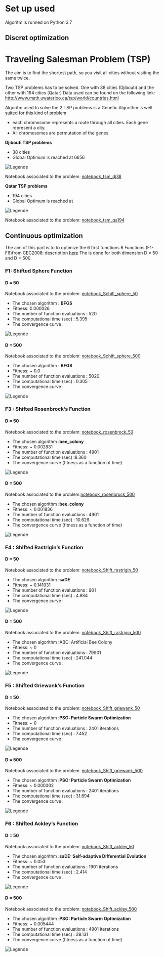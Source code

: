 
# Set up used
Algoritm is runned on Python 3.7

## Discret optimization
# Traveling Salesman Problem (TSP)
The  aim is to find the shortest path, so you visit all cities without visiting the same twice.

Two TSP problems has to be solved. One with 38 cities (Djibouti) and the other with 194 cities (Qatar)
Data used can be found on the following link: http://www.math.uwaterloo.ca/tsp/world/countries.html

Algoritm used to solve the 2 TSP problems is a Genetic Algorithm is well suited for this kind of problem:
- each chromosome represents a route through all cities. Each gene represent a city.
- All chromosomes are permutation of the genes.

**Djibouti TSP problems**
- 38 cities
- Global Optimum is reached at 6656

![Legende](./TSP_djb38/Traject_djb38.png)

 Notebook associated to the problem: [notebook_tsm_dj38](./TSP_djb38/tsm_djb38.ipynb)

**Qatar TSP problems**
- 194 cities
- Global Optimum is reached at

![Legende](./TSP_qa194/Traject_qa194.png)

Notebook associated to the problem: [notebook_tsm_qa194](./TSP_qa194/tsm_qa194.ipynb)

## Continuous optimization

The aim of this part is to  to optimize the 6 first functions 6 Functions (F1-F6)from CEC2008: description [here](doc/CEC2008_TechnicalReport.pdf)
The  is done for both dimension D = 50 and D = 500.

### F1: Shifted Sphere Function
#### D = 50

Notebook associated to the problem: [notebook_Schift_sphere_50](./shift_sphere/Shift_sphere_50.ipynb)

- The chosen algorithm : **BFGS**
- Fitness: 0.000026
- The number of function evaluations : 520
- The computational time (sec) : 5.395
- The convergence curve :

![Legende](./shift_sphere/sol_sphere_50.png)

#### D = 500

Notebook associated to the problem: [notebook_Schift_sphere_500](./shift_sphere/Shift_sphere_500.ipynb)

- The chosen algorithm : **BFGS**
- Fitness: ~ 0.0
- The number of function evaluations : 5020
- The computational time (sec) : 0.305
- The convergence curve :

![Legende](./shift_sphere/sol_sphere_500.png)

### F3 : Shifted Rosenbrock’s Function
#### D = 50

Notebook associated to the problem: [notebook_rosenbrock_50](./rosenbrock/rosenbrock_50.ipynb)

- The chosen algorithm :**bee_colony**
- Fitness: ~ 0.002831
- The number of function evaluations : 4901
- The computational time (sec) :8.360
- The convergence curve (fitness as a function of time)

![Legende](./rosenbrock/sol_rosenbrock_50.png)

#### D = 500

Notebook associated to the problem:[notebook_rosenbrock_500](./rosenbrock/rosenbrock_500.ipynb)

- The chosen algorithm :**bee_colony**
- Fitness: ~ 0.001836
- The number of function evaluations : 4901
- The computational time (sec) : 10.626
- The convergence curve (fitness as a function of time)

![Legende](./rosenbrock/sol_rosenbrock_500.png)

### F4 : Shifted Rastrigin’s Function
#### D = 50

Notebook associated to the problem: [notebook_Shift_rastrigin_50](./rastrigin/rastrigin_50.ipynb)

- The chosen algorithm :**saDE**
- Fitness: ~ 0.141031
- The number of function evaluations : 901
- The computational time (sec) : 4.884
- The convergence curve :

![Legende](./rastrigin/sol_rastrigin_50.png)

#### D = 500

Notebook associated to the problem: [notebook_Shift_rastrigin_500](./rastrigin/rastrigin_500.ipynb)

- The chosen algorithm :ABC: Artificial Bee Colony
- Fitness: ~ 0
- The number of function evaluations : 79901
- The computational time (sec) : 241.044
- The convergence curve :

![Legende](./rastrigin/sol_rastrigin_500.png)

### F5 : Shifted Griewank’s Function
#### D = 50

Notebook associated to the problem: [notebook_Shift_griewank_50](./griewank/griewank_50.ipynb)

- The chosen algorithm :**PSO: Particle Swarm Optimization**
- Fitness: ~ 0
- The number of function evaluations : 2401 iterations
- The computational time (sec) : 7.452
- The convergence curve :

![Legende](./griewank/sol_griewank_50.png)

#### D = 500

Notebook associated to the problem: [notebook_Shift_griewank_500](./griewank/griewank_500.ipynb)

- The chosen algorithm :**PSO: Particle Swarm Optimization**
- Fitness: ~ 0.000002
- The number of function evaluations : 2401 iterations
- The computational time (sec) : 31.694
- The convergence curve :

![Legende](./griewank/sol_griewank_500.png)

### F6 : Shifted Ackley’s Function
#### D = 50

Notebook associated to the problem: [notebook_Shift_ackley_50](./ackley/Schift_ackley_50.ipynb)

- The chosen algorithm :**saDE: Self-adaptive Differential Evolution**
- Fitness: ~ 0.053
- The number of function evaluations : 1901 iterations
- The computational time (sec) : 2.414
- The convergence curve :

![Legende](./ackley/sol_ackley_50.png)

#### D = 500

Notebook associated to the problem: [notebook_Shift_ackley_500](./ackley/Shift_ackley_500.ipynb)

- The chosen algorithm :**PSO: Particle Swarm Optimization**
- Fitness: ~ 0.005444
- The number of function evaluations : 4901 iterations
- The computational time (sec) : 39.131
- The convergence curve (fitness as a function of time)

![Legende](./ackley/sol_ackley_500.png)

